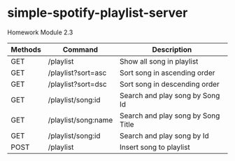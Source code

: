 # simple-spotify-playlist-server
Homework Module 2.3

| Methods |Command |Description |
| --- | --- | --- |
| GET | /playlist | Show all song in playlist |
| GET | /playlist?sort=asc | Sort song in ascending order |
| GET | /playlist?sort=dsc | Sort song in descending order |
| GET | /playlist/song:id | Search and play song by Song Id |
| GET | /playlist/song:name | Search and play song by Song Title |
| GET | /playlist/song:id | Search and play song by Id |
| POST | /playlist | Insert song to playlist |
